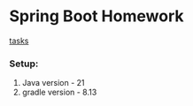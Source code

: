 # Spring Boot Homework

[tasks](Homework.md)

### Setup:
1. Java version - 21
2. gradle version - 8.13
